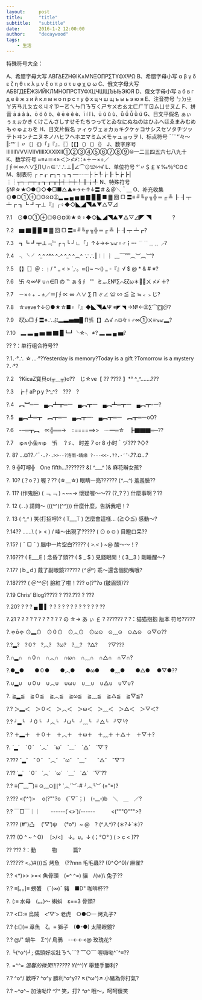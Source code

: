 ```yaml
---
layout:     post
title:      "title"
subtitle:   "subtitle"
date:       2016-1-2 12:00:00
author:     "decaywood"
tags:
    - 生活
---
```



特殊符号大全：

A、希腊字母大写 ΑΒΓΔΕΖΗΘΙΚ∧ΜΝΞΟ∏Ρ∑ΤΥΦΧΨΩ
B、希腊字母小写 α β γ δ ε ζ η θ ι κ λ μ ν ξ ο π ρ σ τ υ φ χ ψ ω
C、俄文字母大写 АБВГДЕЁЖЗИЙКЛМНОПРСТУФХЦЧШЩЪЫЬЭЮЯ
D、俄文字母小写 а б в г д е ё ж з и й к л м н о п р с т у ф х ц ч ш щ ъ ы ь э ю я
E、注音符号 ㄅㄉㄓㄚㄞㄢㄦㄆㄊㄍㄐㄔㄗㄧㄛㄟㄣㄇㄋㄎㄑㄕㄘㄨㄜㄠㄤㄈㄏㄒㄖㄙㄩㄝㄡㄥ
F、拼音 ā á ǎ à、ō ó ǒ ò、ê ē é ě è、ī í ǐ ì、ū ú ǔ ù、ǖ ǘ ǚ ǜ ü
G、日文平假名 ぁぃぅぇぉかきくけこんさしすせそたちつってとゐなにぬねのはひふへほゑまみむめもゃゅょゎを
H、日文片假名 ァィゥヴェォカヵキクケヶコサシスセソタチツッテトヰンナニヌネノハヒフヘホヱマミムメモャュョヮヲ
I、标点符号 ˉˇ¨‘’々～‖∶”’‘｜〃〔〕《》「」『』．〖〗【【】（）〔〕｛｝
J、数字序号 ⅠⅡⅢⅣⅤⅥⅦⅧⅨⅩⅪⅫ①②③④⑤⑥⑦⑧⑨⑩一二三四五六七八九十
K、数学符号 ≈≡≠＝≤≥＜＞≮≯∷±＋－×÷／∫∮∝∞∧∨∑∏∪∩∈∵∴⊥‖∠⌒⊙≌∽√
L、单位符号 °′〃＄￡￥‰％℃¤￠
M、制表符 ┌┍┎┏┐┑┒┓—┄┈├┝┞┟┠┡┢┣|┆┊┬┭┮┯┰┱┲┳┼┽┾┿╀╂╁╃
N、特殊符号 §№☆★○●◎◇◆□■△▲※→←↑↓〓＃＆＠＼＾＿
O、补充收集 ⊙●○①⊕◎Θ⊙¤㊣▂ ▃ ▄ ▅ ▆ ▇ █ █ ■ ▓ 回 □ 〓≡ ╝╚╔ ╗╬ ═ ╓ ╩ ┠ ┨┯ ┷┏ ┓┗ ┛┳⊥『』┌♀◆◇◣◢◥▲▼△▽⊿

?.1　⊙●○①⊕◎Θ⊙¤㊣★☆♀◆◇◣◢◥▲▼△▽⊿◤ ◥　　　　?

?.2　▆ ▇ █ █ ■ ▓ 回 □ 〓≡ ╝╚╔ ╗╬ ═ ╓ ╩ ┠ ┨┯ ┷┏?

?.3　┓┗ ┛┳⊥﹃﹄┌ ┐└ ┘∟「」↑↓→←↘↙♀♂┇┅ ﹉﹊﹍﹎╭?

?.4　╮╰ ╯ *^_^* ^*^ ^-^ ^_^ ^︵^ ∵∴‖︱ ︳︴﹏﹋﹌︵︶︹︺?

?.5　【】〖〗＠﹕﹗/ " _ < > `,·。≈{}~ ～() _ -『』√ $ @ * & # ※?

?.6　卐 々∞Ψ ∪∩∈∏ の ℡ ぁ §∮〝〞ミ灬ξ№∑⌒ξζω＊ㄨ ≮≯ ＋?

?.7　－×÷﹢﹣±／＝∫∮∝ ∞ ∧∨ ∑ ∏ ∥∠ ≌ ∽ ≦ ≧ ≒﹤﹥じ?

?.8　☆veve↑↓⊙●★☆■♀『』◆◣◥▲Ψ ※◤ ◥ →№←㊣∑⌒〖〗＠?

?.9　ξζω□∮〓※∴ぷ▂▃▅▆█ ∏卐【】△√ ∩¤々♀♂∞①ㄨ≡↘↙▂?

?.10　▂ ▃ ▄ ▅ ▆ ▇ █┗┛╰☆╮ ≠? ▂ ▃ ▄ ▅?

?? ?：单行组合符号??

?.1．·°∴ ☆．．·°?Yesterday is memory?Today is a gift ?Tomorrow is a mystery ?．·°?

?.2　?KicaZ寶貝o(╥﹏╥)o??　じ☆ve【 ?? ???? 】*° ^_^.......???

?.3　┢┦aΡｐy ?^_^?　???　?

?.4　︻︼─一　▄︻┻┳═一　▄︻┳一　▄︻┻═┳一　▄︻┳-一?

?.5　▄︻┻═┳　︻┳═一　▄︻┳一·　▄︻┳═一　︻┳═一oO?

?.6　-─═┳︻　∝╬══→　::======>>　┈━═☆　┣▇▇▇═─??

?.7　ゅ≈小鱼≈ゅ　卐　 ?ゞ、 时差 7 or 8 小时｀ヅ??? ?◇?

?. 8? ...¤??.·′ˉ`·.?·.>>--?洛雨·晴缘 ?---<<·.??.·′ˉ`·.??.¤...?

?. 9 ╬叮嚀╬　One fifth...??????? &( ^___^ )& 麻花辮女孩?

?. 10? (？o？) 喔？?? (☆＿☆) 眼睛一亮?????? (*^︹^*) 羞羞臉??

?. 11? (作鬼臉) ( ﹁ ﹁ ) ~~~→ 懷疑喔～～?? (?_?？) 什麼事啊？??

?. 12 (．．) 請問～ (((^^)(^^))) 什麼什麼，告訴我吧！?

?. 13 ( *^_^* ) 笑(打招呼)? ( T___T ) 怎麼會這樣… (≧◇≦) 感動～?

?.14?? ……\ ( > < ) / 哇～出現了????? ( ⊙ o ⊙ ) 目瞪口呆??

?.15? ( ˉ □ ˉ ) 腦中一片空白????? ( *>.<* ) ~@ 酸～～！?

?.16??? ( E___E ) 念昏了頭?? ( $ _ $ ) 見錢眼開！( 3__3 ) 剛睡醒～?

?.17? (ｂ_ｄ) 戴了副眼鏡?????? (*^＠^*) 乖～還含個奶嘴哦?

?.18???? ( ＠^^＠) 臉紅了啦！??? o(?"?o (皺眉頭)??

?.19 Chris’ Blog????? ? ???.??? ? ???

?.20? ? ? ? ▄ █ ▌ ? ? ? ? ? ? ? ? ? ? ? ? ??

?.21 ? ? ? ? ? ? ? ? ? ? ? の ☆→ あ ぃ ￡ ? ??????
? ?：猫猫抱抱 版本 符号?????

?.ゃōゃ ⊙▂⊙　⊙０⊙　⊙︿⊙　⊙ω⊙　⊙﹏⊙　⊙△⊙　⊙▽⊙??

?.?▂?　?０?　?︿?　?ω?　?﹏?　?△?　　?▽???

?.∩▂∩　∩０∩　∩︿∩　∩ω∩　∩﹏∩　∩△∩　∩▽∩?

?.●▂●　　●０●　　●︿●　　●ω●　　●﹏●　　●△● 　●▽●??

?.∪▂∪　∪０∪　∪︿∪　∪ω∪　∪﹏∪　∪△∪　∪▽∪?

?. ≧▂≦　≧０≦　≧︿≦　≧ω≦　≧﹏≦　≧△≦　≧▽≦?

?.? ＞▂＜　＞０＜　＞︿＜　＞ω＜　＞﹏＜　＞△＜　＞▽＜?

?.? ╯▂╰　╯０╰　╯︿╰　╯ω╰　╯﹏╰　╯△╰　╯▽╰?

?.? ＋▂＋　＋０＋　＋︿＋　＋ω＋　＋﹏＋ ＋△＋　＋▽＋?

?. ˋ▂ˊ　ˋ０ˊ　ˋ︿ˊ　ˋωˊ　ˋ﹏ˊ　ˋ△ˊ　ˋ▽ˊ?

?.??? ˇ▂ˇ　ˇ０ˇ　ˇ︿ˇ　ˇωˇ　ˇ﹏ˇ　　ˇ△ˇ　ˇ▽ˇ?

?.?? ˙▂˙　˙０˙　˙︿˙　˙ω˙　˙﹏˙　˙△˙　˙▽˙??

?.? ≡(▔﹏▔)≡ ⊙﹏⊙∥∣° ˋ︿ˊ﹀-# ╯︿╰﹀ (=‵′=)?

?.??? <(‵^′)> 　o(?""?o　(ˉ▽ˉ；)　(-__-)b　＼　＿　／?

?.? ￣□￣｜｜　　------\(˙<>˙)/------　　　<("""O""">?

?.??? (#‵′)凸 　(‵▽′)ψ 　（°ο°）~ @　? (^人^)? (＊?↓˙＊)?

?.?? (O ^ ~ ^ O) 　[>\/<]　↓。υ。↓ (；°○° ) ( > c < )??

??
??? ?：動　　　物　　　篇?

?.????? <。)#)))≦ 烤魚　(??nnn 毛毛蟲?? \(0^◇^0)/ 麻雀?

?.? <*)>> >=< 魚骨頭　(=^ ^=) 貓　/(*w*)\ 兔子??

?.? ≡[。。]≡ 螃蟹　(ˉ(∞)ˉ 豬　■D" 咖啡杯??

?. (:≡ 水母　(。。)～ 蝌蚪　ε==3 骨頭?

?.? <□:≡ 烏賊　<‵▽′> 老虎　○●○— 烤丸子?

?.? (:◎)≡ 章魚　ζ。≡ 獅子　(●-●) 太陽眼鏡?

?.? @/" 蝸牛　Σ^)/ 烏鴉　--<-<-<@ 玫瑰花?

?. └(^o^)┘; 偶頭好狀壯ㄋㄟ```? ﹌○﹋ 喔嗨呦^ˇ^≡??

?. =^_^= 溫馨的微笑!!!????? Y(^_^)Y 舉雙手勝利?

?.? \^o^/ 歡呼? ^o^y 勝利^o^y?? ↖(^ω^)↗ 小豬為你打氣?

?.? ~^o^~ 加油呦!? *^?^* 笑，打? *^ο^* 哦～，呵呵傻笑
